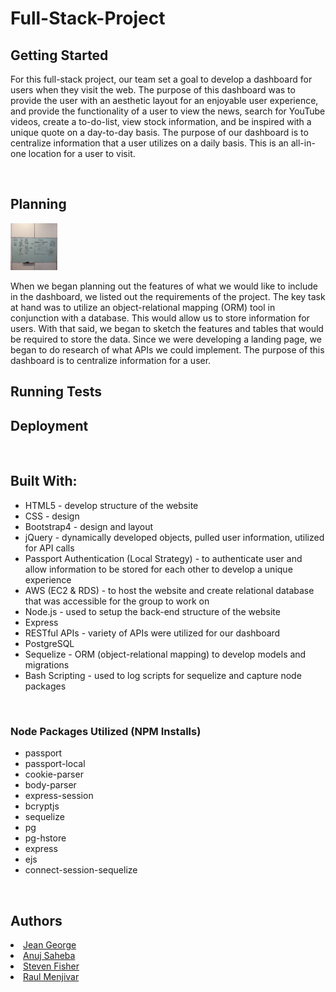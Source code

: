 # Full-Stack-Project

<h2>Getting Started</h2>
    <p> For this full-stack project, our team set a goal to develop a dashboard for users when they visit the web. The purpose of this dashboard was to provide the user with an aesthetic layout for an enjoyable user experience, and provide the functionality of a user to view the news, search for YouTube videos, create a to-do-list, view stock information, and be inspired with a unique quote on a day-to-day basis. The purpose of our dashboard is to centralize information that a user utilizes on a daily basis. This is an all-in-one location for a user to visit. 
    </p>
<br>

<h2>Planning</h2>
    <img src = "./Lucid_Planning.JPG" style = "width: 75px; height: 75px">
    <p> When we began planning out the features of what we would like to include in the dashboard, we listed out the requirements of the project. The key task at hand was to utilize an object-relational mapping (ORM) tool in conjunction with a database. This would allow us to store information for users. With that said, we began to sketch the features and tables that would be required to store the data. Since we were developing a landing page, we began to do research of what APIs we could implement. The purpose of this dashboard is to centralize information for a user.
    </p>
    
<h2>Running Tests</h2>

<h2>Deployment</h2>

<br>
<h2>Built With: </h2>
<p>
    <ul>
        <li>HTML5 - develop structure of the website</li>
        <li>CSS - design</li>
        <li>Bootstrap4 - design and layout</li>
        <li>jQuery - dynamically developed objects, pulled user information, utilized for API calls</li>
        <li>Passport Authentication (Local Strategy) - to authenticate user and allow information to be stored for each other to develop a unique experience</li>
        <li>AWS (EC2 & RDS) - to host the website and create relational database that was accessible for the group to work on </li>
        <li>Node.js - used to setup the back-end structure of the website</li>
        <li>Express</li>
        <li>RESTful APIs - variety of APIs were utilized for our dashboard</li>
        <li>PostgreSQL</li>
        <li>Sequelize - ORM (object-relational mapping) to develop models and migrations </li>
        <li>Bash Scripting - used to log scripts for sequelize and capture node packages</li>
    </ul>
</p>

<br>
<h3> Node Packages Utilized (NPM Installs) </h3>
<ul>
    <li>passport</li>
    <li>passport-local</li>
    <li>cookie-parser</li>
    <li>body-parser</li>
    <li>express-session</li>
    <li>bcryptjs</li>
    <li>sequelize</li>
    <li>pg</li>
    <li>pg-hstore</li>
    <li>express</li>
    <li>ejs</li>
    <li>connect-session-sequelize</li>
</ul>

<br>

<h2>Authors</h2>
<li><a href="https://github.com/jeanjosephgeorge">Jean George</a></li>
<li><a href="https://github.com/acecoder93">Anuj Saheba</a></li>
<li><a href="https://github.com/stevenfisher22">Steven Fisher</a></li>
<li><a href="https://github.com/RMenjivar0204">Raul Menjivar</a></li>
